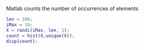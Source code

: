 Matlab counts the number of occurrences of elements
```matlab
len = 100;
iMax = 10;
X = randi(iMax, len, 1);
count = hist(X,unique(X));
disp(count);
```
